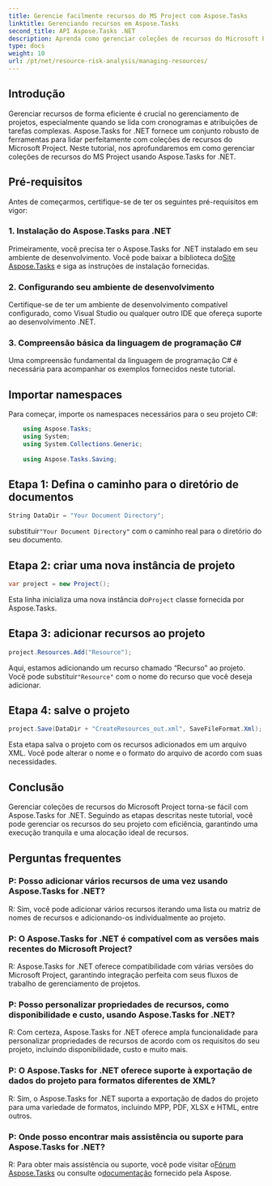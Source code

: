 ```yaml
---
title: Gerencie facilmente recursos do MS Project com Aspose.Tasks
linktitle: Gerenciando recursos em Aspose.Tasks
second_title: API Aspose.Tasks .NET
description: Aprenda como gerenciar coleções de recursos do Microsoft Project sem esforço usando Aspose.Tasks for .NET. Aumente a produtividade e simplifique os fluxos de trabalho dos projetos.
type: docs
weight: 10
url: /pt/net/resource-risk-analysis/managing-resources/
---
```

## Introdução
Gerenciar recursos de forma eficiente é crucial no gerenciamento de projetos, especialmente quando se lida com cronogramas e atribuições de tarefas complexas. Aspose.Tasks for .NET fornece um conjunto robusto de ferramentas para lidar perfeitamente com coleções de recursos do Microsoft Project. Neste tutorial, nos aprofundaremos em como gerenciar coleções de recursos do MS Project usando Aspose.Tasks for .NET.
## Pré-requisitos
Antes de começarmos, certifique-se de ter os seguintes pré-requisitos em vigor:
### 1. Instalação do Aspose.Tasks para .NET
 Primeiramente, você precisa ter o Aspose.Tasks for .NET instalado em seu ambiente de desenvolvimento. Você pode baixar a biblioteca do[Site Aspose.Tasks](https://releases.aspose.com/tasks/net/) e siga as instruções de instalação fornecidas.
### 2. Configurando seu ambiente de desenvolvimento
Certifique-se de ter um ambiente de desenvolvimento compatível configurado, como Visual Studio ou qualquer outro IDE que ofereça suporte ao desenvolvimento .NET.
### 3. Compreensão básica da linguagem de programação C#
Uma compreensão fundamental da linguagem de programação C# é necessária para acompanhar os exemplos fornecidos neste tutorial.

## Importar namespaces
Para começar, importe os namespaces necessários para o seu projeto C#:
```csharp
    using Aspose.Tasks;
    using System;
    using System.Collections.Generic;
    
    using Aspose.Tasks.Saving;
```

## Etapa 1: Defina o caminho para o diretório de documentos
```csharp
String DataDir = "Your Document Directory";
```
 substituir`"Your Document Directory"` com o caminho real para o diretório do seu documento.
## Etapa 2: criar uma nova instância de projeto
```csharp
var project = new Project();
```
 Esta linha inicializa uma nova instância do`Project` classe fornecida por Aspose.Tasks.
## Etapa 3: adicionar recursos ao projeto
```csharp
project.Resources.Add("Resource");
```
 Aqui, estamos adicionando um recurso chamado “Recurso” ao projeto. Você pode substituir`"Resource"` com o nome do recurso que você deseja adicionar.
## Etapa 4: salve o projeto
```csharp
project.Save(DataDir + "CreateResources_out.xml", SaveFileFormat.Xml);
```
Esta etapa salva o projeto com os recursos adicionados em um arquivo XML. Você pode alterar o nome e o formato do arquivo de acordo com suas necessidades.

## Conclusão
Gerenciar coleções de recursos do Microsoft Project torna-se fácil com Aspose.Tasks for .NET. Seguindo as etapas descritas neste tutorial, você pode gerenciar os recursos do seu projeto com eficiência, garantindo uma execução tranquila e uma alocação ideal de recursos.
## Perguntas frequentes
### P: Posso adicionar vários recursos de uma vez usando Aspose.Tasks for .NET?
R: Sim, você pode adicionar vários recursos iterando uma lista ou matriz de nomes de recursos e adicionando-os individualmente ao projeto.
### P: O Aspose.Tasks for .NET é compatível com as versões mais recentes do Microsoft Project?
R: Aspose.Tasks for .NET oferece compatibilidade com várias versões do Microsoft Project, garantindo integração perfeita com seus fluxos de trabalho de gerenciamento de projetos.
### P: Posso personalizar propriedades de recursos, como disponibilidade e custo, usando Aspose.Tasks for .NET?
R: Com certeza, Aspose.Tasks for .NET oferece ampla funcionalidade para personalizar propriedades de recursos de acordo com os requisitos do seu projeto, incluindo disponibilidade, custo e muito mais.
### P: O Aspose.Tasks for .NET oferece suporte à exportação de dados do projeto para formatos diferentes de XML?
R: Sim, o Aspose.Tasks for .NET suporta a exportação de dados do projeto para uma variedade de formatos, incluindo MPP, PDF, XLSX e HTML, entre outros.
### P: Onde posso encontrar mais assistência ou suporte para Aspose.Tasks for .NET?
R: Para obter mais assistência ou suporte, você pode visitar o[Fórum Aspose.Tasks](https://forum.aspose.com/c/tasks/15) ou consulte o[documentação](https://reference.aspose.com/tasks/net/) fornecido pela Aspose.